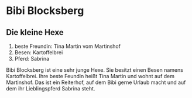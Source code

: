 # Bibi Blocksberg

## Die kleine Hexe
1. beste Freundin: Tina Martin vom Martinshof
2. Besen: Kartoffelbrei
3. Pferd: Sabrina

Bibi Blocksberg ist eine sehr junge Hexe. Sie besitzt einen Besen namens 
Kartoffelbrei. Ihre beste Feundin heißt Tina Martin und wohnt auf dem Martinshof.
Das ist ein Reiterhof, auf dem Bibi gerne Urlaub macht und auf dem ihr 
Lieblingspferd Sabrina steht.